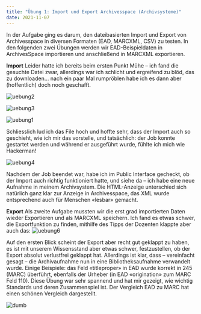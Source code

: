```yaml
---
title: "Übung 1: Import und Export Archivesspace (Archivsysteme)"
date: 2021-11-07
---
```


In der Aufgabe ging es darum, den dateibasierten Import und Export von Archivesspace in diversen Formaten (EAD, MARCXML, CSV) zu testen. In den folgenden zwei Übungen werden wir EAD-Beispieldaten in ArchivesSpace importieren und anschließend in MARCXML exportieren.

**Import**
Leider hatte ich bereits beim ersten Punkt Mühe – ich fand die gesuchte Datei zwar, allerdings war ich schlicht und ergreifend zu blöd, das zu downloaden… 
nach ein paar Mal rumpröblen habe ich es dann aber (hoffentlich) doch noch geschafft.  

![uebung2](https://user-images.githubusercontent.com/91015615/140655893-eac87792-290b-4ed4-9a5a-313b8b4bc948.JPG)

![uebung3](https://user-images.githubusercontent.com/91015615/140655917-e7dda4e4-177f-4e7c-b3d4-53a6e3b75dec.JPG)

![uebung1](https://user-images.githubusercontent.com/91015615/140655941-f749fc5d-b426-44ec-8178-b849262301d5.JPG)

Schliesslich lud ich das File hoch und hoffte sehr, dass der Import auch so geschieht, wie ich mir das vorstelle, und tatsächlich: der Job konnte gestartet werden und während er ausgeführt wurde, fühlte ich mich wie Hackerman!

 ![uebung4](https://user-images.githubusercontent.com/91015615/140655980-628415fc-dce0-4bac-9f83-54afabb614e2.JPG)


Nachdem der Job beendet war, habe ich im Public Interface gecheckt, ob der Import auch richtig funktioniert hatte, und siehe da – ich habe eine neue Aufnahme in meinem Archivsystem. Die HTML-Anzeige unterschied sich natürlich ganz klar zur Anzeige in Archivesspace, das XML wurde entsprechend auch für Menschen «lesbar» gemacht.

**Export**
Als zweite Aufgabe mussten wir die erst grad importierten Daten wieder Exportieren und als MARCXML speichern. Ich fand es etwas schwer, die Exportfunktion zu finden, mithilfe des Tipps der Dozenten klappte aber auch das:
![uebung6](https://user-images.githubusercontent.com/91015615/140655997-8f60bd55-4942-4529-904b-4711ed309d6a.JPG)
 

Auf den ersten Blick scheint der Export aber recht gut geklappt zu haben, es ist mit unserem Wissensstand aber etwas schwer, festzustellen, ob der Export absolut verlustfrei geklappt hat. Allerdings ist klar, dass – vereinfacht gesagt – die Archivaufnahme nun in eine Bibliotheksaufnahme verwandelt wurde. Einige Beispiele: das Feld «titleproper» in EAD wurde korrekt in 245 (MARC) überführt, ebenfalls der Urheber (in EAD «origination» zum MARC Feld 110). 
Diese Übung war sehr spannend und hat mir gezeigt, wie wichtig Standards und deren Zusammenspiel ist. Der Vergleich EAD zu MARC hat einen schönen Vergleich dargestellt.

![dumb](https://user-images.githubusercontent.com/91015615/140656005-b50876d9-7985-4110-b972-fa3bccb9eabf.JPG)
